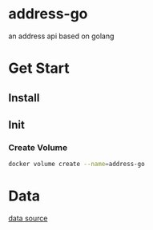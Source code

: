 # address-go
an address api based on golang

# Get Start
## Install

## Init
### Create Volume
```bash
docker volume create --name=address-go
```

# Data
[data source](https://github.com/wecatch/china_regions)